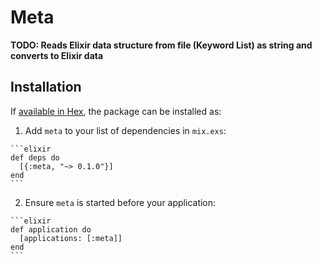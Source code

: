 # Meta

**TODO: Reads Elixir data structure from file (Keyword List) as string and converts to Elixir data**

## Installation

If [available in Hex](https://hex.pm/docs/publish), the package can be installed as:

  1. Add `meta` to your list of dependencies in `mix.exs`:

    ```elixir
    def deps do
      [{:meta, "~> 0.1.0"}]
    end
    ```

  2. Ensure `meta` is started before your application:

    ```elixir
    def application do
      [applications: [:meta]]
    end
    ```

